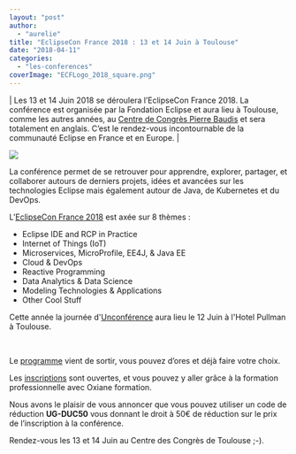 ```yaml
---
layout: "post"
author: 
  - "aurelie"
title: "EclipseCon France 2018 : 13 et 14 Juin à Toulouse"
date: "2018-04-11"
categories: 
  - "les-conferences"
coverImage: "ECFLogo_2018_square.png"
---
```


| Les 13 et 14 Juin 2018 se déroulera l’EclipseCon France 2018. La conférence est organisée par la Fondation Eclipse et aura lieu à Toulouse, comme les autres années, au [Centre de Congrès Pierre Baudis](https://www.google.fr/search?client=ubuntu&channel=fs&q=google+maps+centre+cong%C3%A8s+toulouse&ie=utf-8&oe=utf-8&gfe_rd=cr&ei=rNlIVd2SB6mr8weRs4HwAQ#channel=fs&q=Centre+de+Congr%C3%A8s+Toulouse&stick=H4sIAAAAAAAAAGOovnz8BQMDwxQONikRQwNLS1MLIwtLCwNDEwtDS2NTCzMlrKJefMmpeSVFqQrJ-XnpRanFQRwh-aU5-aXFqVHK6fn56TmpCrmJBcUKqKoUSqCKDjGqGFQYGiWmJiWZpaUmm5uaGqWlWRlUmBiYpZlZJhulmRgaGhgbyF4QqO1IVWrOSY5JLP6v-XGqRMVxAJlvmGexAAAA&rlst=n) et sera totalement en anglais. C’est le rendez-vous incontournable de la communauté Eclipse en France et en Europe. |

[![](/assets/2018/04/2018-04-11-eclipsecon-france-2018-13-et-14-juin-a-toulouse/eclipseconfrance2018-300x93.png)](/assets/2018/04/2018-04-11-eclipsecon-france-2018-13-et-14-juin-a-toulouse/eclipseconfrance2018.png)

La conférence permet de se retrouver pour apprendre, explorer, partager, et collaborer autours de derniers projets, idées et avancées sur les technologies Eclipse mais également autour de Java, de Kubernetes et du DevOps.

L’[EclipseCon France 2018](https://www.eclipsecon.org/france2018/) est axée sur 8 thèmes :

- Eclipse IDE and RCP in Practice
- Internet of Things (IoT)
- Microservices, MicroProfile, EE4J, & Java EE
- Cloud & DevOps
- Reactive Programming
- Data Analytics & Data Science
- Modeling Technologies & Applications
- Other Cool Stuff

Cette année la journée d'[Unconférence](https://www.eclipsecon.org/france2018/unconference) aura lieu le 12 Juin à l'Hotel Pullman à Toulouse.

 

Le [programme](https://www.eclipsecon.org/france2018/program/sessions/accepted) vient de sortir, vous pouvez d’ores et déjà faire votre choix.

Les [inscriptions](https://www.eclipsecon.org/france2018/registration) sont ouvertes, et vous pouvez y aller grâce à la formation professionnelle avec Oxiane formation.

Nous avons le plaisir de vous annoncer que vous pouvez utiliser un code de réduction **UG-DUC50** vous donnant le droit à 50€ de réduction sur le prix de l’inscription à la conférence.

Rendez-vous les 13 et 14 Juin au Centre des Congrès de Toulouse ;-).
